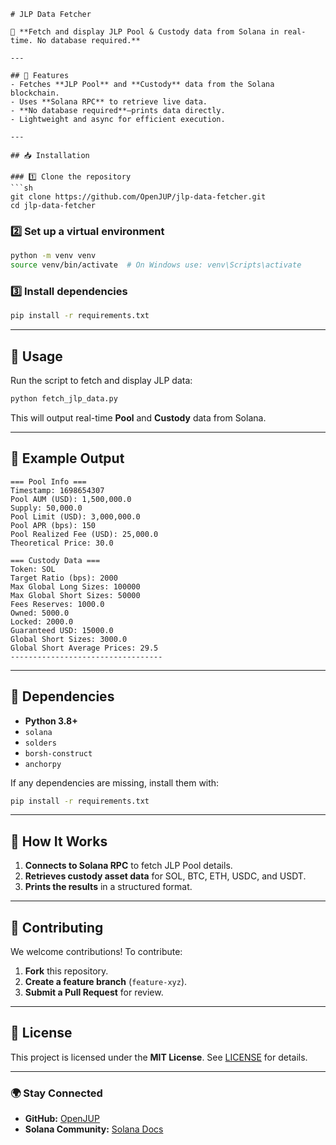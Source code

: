 ```
# JLP Data Fetcher

📡 **Fetch and display JLP Pool & Custody data from Solana in real-time. No database required.**

---

## 🚀 Features
- Fetches **JLP Pool** and **Custody** data from the Solana blockchain.
- Uses **Solana RPC** to retrieve live data.
- **No database required**—prints data directly.
- Lightweight and async for efficient execution.

---

## 📥 Installation

### 1️⃣ Clone the repository
```sh
git clone https://github.com/OpenJUP/jlp-data-fetcher.git
cd jlp-data-fetcher
```

### 2️⃣ Set up a virtual environment
```sh
python -m venv venv
source venv/bin/activate  # On Windows use: venv\Scripts\activate
```

### 3️⃣ Install dependencies
```sh
pip install -r requirements.txt
```

---

## 📡 Usage
Run the script to fetch and display JLP data:
```sh
python fetch_jlp_data.py
```

This will output real-time **Pool** and **Custody** data from Solana.

---

## 📜 Example Output
```
=== Pool Info ===
Timestamp: 1698654307
Pool AUM (USD): 1,500,000.0
Supply: 50,000.0
Pool Limit (USD): 3,000,000.0
Pool APR (bps): 150
Pool Realized Fee (USD): 25,000.0
Theoretical Price: 30.0

=== Custody Data ===
Token: SOL
Target Ratio (bps): 2000
Max Global Long Sizes: 100000
Max Global Short Sizes: 50000
Fees Reserves: 1000.0
Owned: 5000.0
Locked: 2000.0
Guaranteed USD: 15000.0
Global Short Sizes: 3000.0
Global Short Average Prices: 29.5
----------------------------------
```

---

## 🔧 Dependencies
- **Python 3.8+**
- `solana`
- `solders`
- `borsh-construct`
- `anchorpy`

If any dependencies are missing, install them with:
```sh
pip install -r requirements.txt
```

---

## 📝 How It Works
1. **Connects to Solana RPC** to fetch JLP Pool details.
2. **Retrieves custody asset data** for SOL, BTC, ETH, USDC, and USDT.
3. **Prints the results** in a structured format.

---

## 🤝 Contributing
We welcome contributions! To contribute:
1. **Fork** this repository.
2. **Create a feature branch** (`feature-xyz`).
3. **Submit a Pull Request** for review.

---

## 📜 License
This project is licensed under the **MIT License**. See [LICENSE](LICENSE) for details.

---

### 🌍 Stay Connected
- **GitHub:** [OpenJUP](https://github.com/OpenJUP)
- **Solana Community:** [Solana Docs](https://docs.solana.com/)